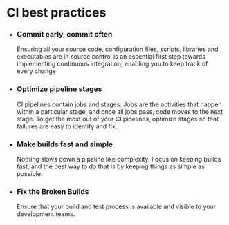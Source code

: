 # CI best practices
- ### Commit early, commit often
    Ensuring all your source code, configuration files, scripts, libraries and executables are in source control is an essential first step towards implementing continuous integration, enabling you to keep track of every change
- ### Optimize pipeline stages
    CI pipelines contain jobs and stages: Jobs are the activities that happen within a particular stage, and once all jobs pass, code moves to the next stage. To get the most out of your CI pipelines, optimize stages so that failures are easy to identify and fix.
- ### Make builds fast and simple
    Nothing slows down a pipeline like complexity. Focus on keeping builds fast, and the best way to do that is by keeping things as simple as possible.
- ###  Fix the Broken Builds
    Ensure that your build and test process is available and visible to your development teams.

